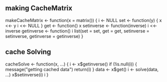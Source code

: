 ## making CacheMatrix


  
  makeCacheMatrix <- function(x = matrix()) {
    i <- NULL
    set <- function(y) {
      x <<- y
      i <<- NULL
    }
    get <- function() x 
    setinverse <- function(inverse) i <<- inverse
    getinverse <- function() i 
    list(set = set,
       get = get,
       setinverse = setinverse,
       getinverse = getinverse)
      }
      
  
  
  ## cache Solving
  
  cacheSolve <- function(x, ...) {
  i <- x$getinverse()
  if (!is.null(i)) {
          message("getting cached data")
          return(i)
  }
  data <- x$get()
  i <- solve(data, ...)
  x$setinverse(i)
  i
}

